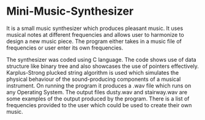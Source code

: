 # Mini-Music-Synthesizer
It is a small music synthesizer which produces pleasant music. It uses musical notes at different frequencies and allows user to harmonize to design a new music piece. The program either takes in a music file of frequencies or user enter its own frequencies. 

The synthesizer was coded using C language. The code shows use of data structure like binary tree and also showcases the use of pointers effectively. Karplus-Strong plucked string algorithm is used which simulates the physical behaviour of the sound-producing components of a musical instrument. On running the program it produces a .wav file which runs on any Operating System. The output files dusty.wav and stairway.wav are some examples of the output produced by the program. There is a list of frequencies provided to the user which could be used to create their own music.
